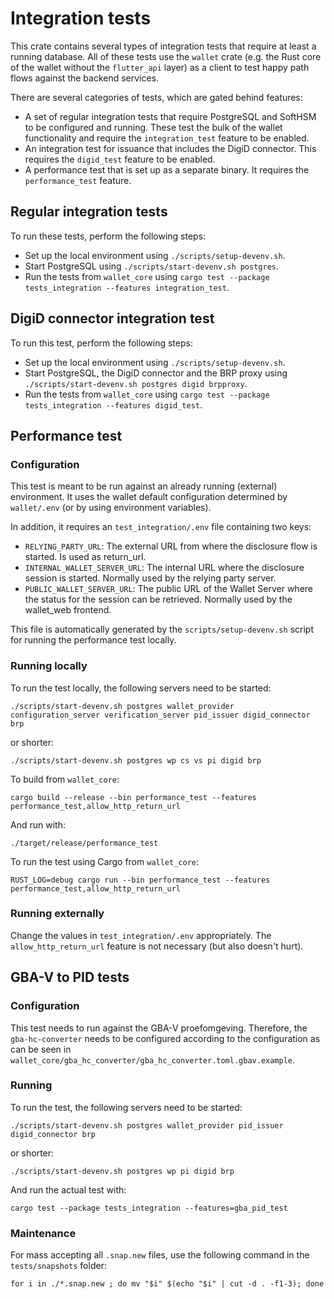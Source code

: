 # Integration tests

This crate contains several types of integration tests that require at least a running database.
All of these tests use the `wallet` crate (e.g. the Rust core of the wallet without the `flutter_api` layer) as a client
to test happy path flows against the backend services.

There are several categories of tests, which are gated behind features:

* A set of regular integration tests that require PostgreSQL and SoftHSM to be configured and running. These test the
  bulk of the wallet functionality and require the `integration_test` feature to be enabled.
* An integration test for issuance that includes the DigiD connector. This requires the `digid_test` feature to be
  enabled.
* A performance test that is set up as a separate binary. It requires the `performance_test` feature.

## Regular integration tests

To run these tests, perform the following steps:

* Set up the local environment using `./scripts/setup-devenv.sh`.
* Start PostgreSQL using `./scripts/start-devenv.sh postgres`.
* Run the tests from `wallet_core` using `cargo test --package tests_integration --features integration_test`.

## DigiD connector integration test

To run this test, perform the following steps:

* Set up the local environment using `./scripts/setup-devenv.sh`.
* Start PostgreSQL, the DigiD connector and the BRP proxy using `./scripts/start-devenv.sh postgres digid brpproxy`.
* Run the tests from `wallet_core` using `cargo test --package tests_integration --features digid_test`.

## Performance test

### Configuration

This test is meant to be run against an already running (external) environment. It uses the wallet default
configuration determined by `wallet/.env` (or by using environment variables).

In addition, it requires an `test_integration/.env` file containing two keys:

- `RELYING_PARTY_URL`: The external URL from where the disclosure flow is started. Is used as return_url.
- `INTERNAL_WALLET_SERVER_URL`: The internal URL where the disclosure session is started. Normally
  used by the relying party server.
- `PUBLIC_WALLET_SERVER_URL`: The public URL of the Wallet Server where the status for the session can be retrieved.
  Normally used by the wallet_web frontend.

This file is automatically generated by the `scripts/setup-devenv.sh` script for running the performance test locally.

### Running locally

To run the test locally, the following servers need to be started:

    ./scripts/start-devenv.sh postgres wallet_provider configuration_server verification_server pid_issuer digid_connector brp

or shorter:

    ./scripts/start-devenv.sh postgres wp cs vs pi digid brp

To build from `wallet_core`:

    cargo build --release --bin performance_test --features performance_test,allow_http_return_url

And run with:

    ./target/release/performance_test

To run the test using Cargo from `wallet_core`:

    RUST_LOG=debug cargo run --bin performance_test --features performance_test,allow_http_return_url

### Running externally

Change the values in `test_integration/.env` appropriately. The `allow_http_return_url` feature is not necessary (but
also doesn't hurt).

## GBA-V to PID tests

### Configuration

This test needs to run against the GBA-V proefomgeving. Therefore, the `gba-hc-converter` needs to be configured
according to the configuration as can be seen in `wallet_core/gba_hc_converter/gba_hc_converter.toml.gbav.example`.

### Running

To run the test, the following servers need to be started:

    ./scripts/start-devenv.sh postgres wallet_provider pid_issuer digid_connector brp

or shorter:

    ./scripts/start-devenv.sh postgres wp pi digid brp

And run the actual test with:

    cargo test --package tests_integration --features=gba_pid_test

### Maintenance

For mass accepting all `.snap.new` files, use the following command in the `tests/snapshots` folder:

    for i in ./*.snap.new ; do mv "$i" $(echo "$i" | cut -d . -f1-3); done
